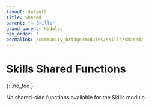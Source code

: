 ```yaml
---
layout: default
title: Shared
parent: "⭐ Skills"
grand_parent: Modules
nav_order: 3
permalink: /community_bridge/modules/skills/shared/
---
```


# Skills Shared Functions
{: .no_toc }

No shared-side functions available for the Skills module.